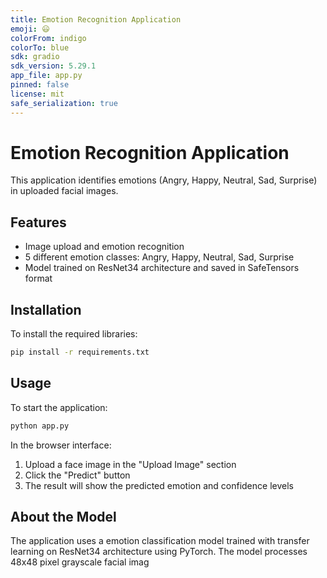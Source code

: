 ```yaml
---
title: Emotion Recognition Application
emoji: 😃
colorFrom: indigo
colorTo: blue
sdk: gradio
sdk_version: 5.29.1
app_file: app.py
pinned: false
license: mit
safe_serialization: true
---
```


# Emotion Recognition Application

This application identifies emotions (Angry, Happy, Neutral, Sad, Surprise) in uploaded facial images.

## Features

- Image upload and emotion recognition
- 5 different emotion classes: Angry, Happy, Neutral, Sad, Surprise
- Model trained on ResNet34 architecture and saved in SafeTensors format

## Installation

To install the required libraries:

```bash
pip install -r requirements.txt
```

## Usage

To start the application:

```bash
python app.py
```

In the browser interface:

1. Upload a face image in the "Upload Image" section
2. Click the "Predict" button
3. The result will show the predicted emotion and confidence levels

## About the Model

The application uses a emotion classification model trained with transfer learning on ResNet34 architecture using PyTorch. The model processes 48x48 pixel grayscale facial imag
